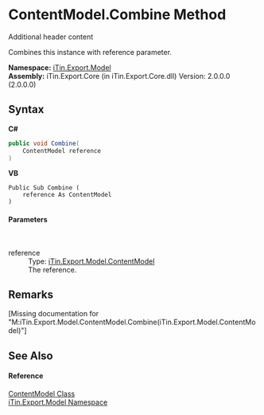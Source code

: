 # ContentModel.Combine Method 
Additional header content 

Combines this instance with reference parameter.

**Namespace:**&nbsp;<a href="N_iTin_Export_Model">iTin.Export.Model</a><br />**Assembly:**&nbsp;iTin.Export.Core (in iTin.Export.Core.dll) Version: 2.0.0.0 (2.0.0.0)

## Syntax

**C#**<br />
``` C#
public void Combine(
	ContentModel reference
)
```

**VB**<br />
``` VB
Public Sub Combine ( 
	reference As ContentModel
)
```


#### Parameters
&nbsp;<dl><dt>reference</dt><dd>Type: <a href="T_iTin_Export_Model_ContentModel">iTin.Export.Model.ContentModel</a><br />The reference.</dd></dl>

## Remarks
\[Missing <remarks> documentation for "M:iTin.Export.Model.ContentModel.Combine(iTin.Export.Model.ContentModel)"\]

## See Also


#### Reference
<a href="T_iTin_Export_Model_ContentModel">ContentModel Class</a><br /><a href="N_iTin_Export_Model">iTin.Export.Model Namespace</a><br />